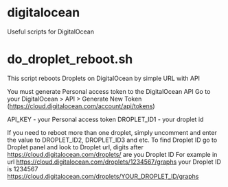 # digitalocean
Useful scripts for DigitalOcean

# do_droplet_reboot.sh
This script reboots Droplets on DigitalOcean by simple URL with API

You must generate Personal access token to the DigitalOcean API
Go to your DigitalOcean > API > Generate New Token (https://cloud.digitalocean.com/account/api/tokens)

API_KEY - your Personal access token
DROPLET_ID1 - your droplet id

If you need to reboot more than one droplet, simply uncomment
and enter the value to DROPLET_ID2, DROPLET_ID3 and etc.
To find Droplet ID go to Droplet panel and look to Droplet url,
digits after https://cloud.digitalocean.com/droplets/ are you Droplet ID
For example in url https://cloud.digitalocean.com/droplets/1234567/graphs
your Droplet ID is 1234567 https://cloud.digitalocean.com/droplets/YOUR_DROPLET_ID/graphs
